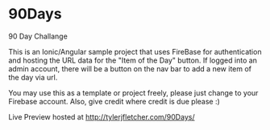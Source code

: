 # 90Days
90 Day Challange

This is an Ionic/Angular sample project that uses FireBase for authentication and hosting the URL data for the "Item of the Day" button. 
If logged into an admin account, there will be a button on the nav bar to add a new item of the day via url. 

You may use this as a template or project freely, please just change to your Firebase account. 
Also, give credit where credit is due please :)

Live Preview hosted at http://tylerjfletcher.com/90Days/
